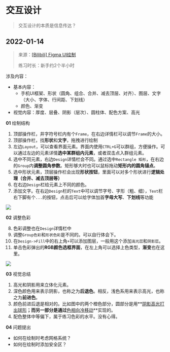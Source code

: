 # 交互设计

> 交互设计的本质是信息传达？



## 2022-01-14

> 来源：[[Bilibili] Figma UI绘制](https://www.bilibili.com/video/BV1RK4y1a7Xb?share_source=copy_web)
>
> 练习时长：新手约2个半小时

涉及内容：

- 基本内容：
  - 手机UI框架、形状（圆角、组合、合并、减去顶层、对齐）、图层、文字（大小、字体、行间距、下划线）
  - 颜色、渐变
- 视觉内容：厚度、层叠、阴影（层次）、圆柱体、配色方案、高光



**01** 绘制结构

1. 顶部操作栏，井字符号栏内有个`Frame`，在右边详情栏可以调节`Frame`的大小。
2. 顶部操作栏，找**形状**和**文字**，拖拽进行绘制
3. 左边`Layout`，可以查看界面元素。界面内使用`CTRL+G`可以群组，方便操作。可以通过左边的元素详情**选中某群组内元素**，或者双击点入群组元素。
4. 选中不同元素，右边`Design`详情栏会不同。通过选中`Rectangle 矩形`，在右边的`Group`内**调整圆角参数**。矩形够大时也可以鼠标拖动**矩形内的圆角锚点**。
5. 选中形状元素，顶层操作栏会出现**形状按钮**，里面可以对多个形状进行**逻辑处理（合并、减去顶层等）**
6. 在右边`Design`栏给元素上不同的颜色。
7. 添加文字。在右边`Design`栏的`Text`中可以调节字号、字形（粗、细），`Text`栏右下脚有个`...`的按钮，点击后可以给字体加首**字母大写**、**下划线**等功能

![](../../../../../Changes729_image/raw/main/ln/README/2022-01-15-Framework.svg)



**02** 调整色彩

8. 色彩调整也在`Design`详情栏中
9. 调整`Group色彩`和`形状色彩`是不同的。可以自行体会下。
10. 在`Design->Fill`中的右上角`+`可以添加图层，一般用这个添加`高光层`和`阴影层`。
11. 单击色彩弹出的**RGB颜色选框界面**，在左上角可以选择上色类型，**渐变**也在这里。

![](../../../../../Changes729_image/raw/main/ln/README/2022-01-15-Finish.svg)

**03** 视觉总结

1. 高光和阴影用来立体化元素。
2. 深色颜色用来表示阴影，也称之为**后退色**。相反，浅色系用来表示高光，也称之为**前进色**。
3. 颜色前进后退是相对的。比如图中的两个橙色部分，圆部分是用**<u>阴影高光打出球形</u>**；而另一部分是通过**<u>色相向冷移动</u>**实现的。
4. 配色整体中等偏下，属于练习色彩的水平。没有心得。



**04** 问题提出

- 如何在绘制时考虑网格系统？
- 如何在绘制时添加安全区？

